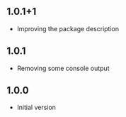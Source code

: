 ## 1.0.1+1

- Improving the package description


## 1.0.1

- Removing some console output

## 1.0.0

- Initial version